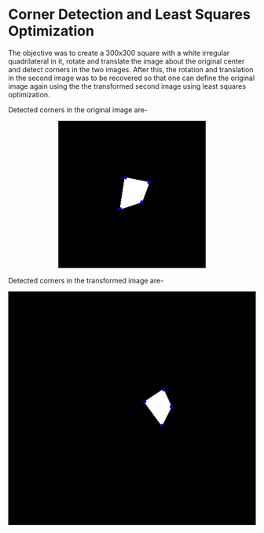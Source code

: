 # Corner Detection and Least Squares Optimization

The objective was to create a 300x300 square with a white irregular quadrilateral in it, rotate and translate the image about the original center and detect corners in the two images.
After this, the rotation and translation in the second image was to be recovered so that one can define the original image again using the the transformed second image using least squares optimization.

Detected corners in the original image are-
<p align="center">
  <img src="images/Detected_corners_1.png">
</p>
Detected corners in the transformed image are-
<p align="center">
  <img src="images/Detected_corners_2.png">
</p>
